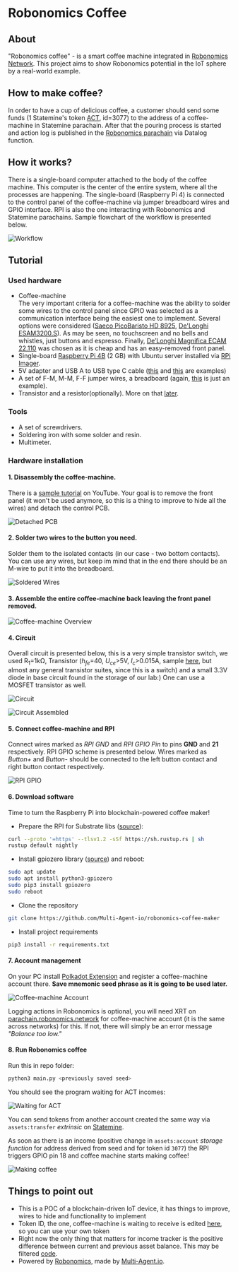 # Robonomics Coffee

## About

"Robonomics coffee" - is a smart coffee machine integrated in  [Robonomics Network](https://robonomics.network/).
This project aims to show Robonomics potential in the IoT sphere by a real-world example.

## How to make coffee?

In order to have a cup of delicious coffee, a customer should send some funds (1 Statemine's token 
[ACT](https://statemine.statescan.io/asset/3077), id=3077) to the address of a coffee-machine in Statemine parachain.
After that the pouring process is started and action log is published in the 
[Robonomics parachain](https://parachain.robonomics.network/?rpc=wss%3A%2F%2Fmain.frontier.rpc.robonomics.network%2F#/explorer) 
via Datalog function.

## How it works?

There is a single-board computer attached to the body of the coffee machine. This computer is the center of the entire
system, where all the processes are happening. The single-board (Raspberry Pi 4) is connected to the control panel of the 
coffee-machine via jumper breadboard wires and GPIO interface. RPI is also the one interacting with Robonomics and
Statemine parachains. Sample flowchart of the workflow is presented below.

![Workflow](media/workflow.png)

## Tutorial

### Used hardware
- Coffee-machine  
The very important criteria for a coffee-machine was the ability to solder some wires to the control panel since GPIO
was selected as a communication interface being the easiest one to implement. Several options were considered
([Saeco PicoBaristo HD 8925](https://www.philips.com/c-p/SM5478_10R1/picobaristo-super-automatic-espresso-machine),
[De'Longhi ESAM3200.S](https://www.delonghi.com/en/esam3200-s-ex-1-magnifica-automatic-coffee-maker/p/ESAM3200.S%20EX%3A1)). 
As may be seen, no touchscreen and no bells and whistles, just buttons and espresso. Finally,
[De’Longhi Magnifica ECAM 22.110](https://www.delonghi.com/en/ecam22-110-sb-magnifica-s-automatic-coffee-maker/p/ECAM22.110.SB) 
was chosen as it is cheap and has an easy-removed front panel.
- Single-board [Raspberry Pi 4B](https://www.raspberrypi.com/products/raspberry-pi-4-model-b/) (2 GB) with Ubuntu server
installed via [RPi Imager](https://www.raspberrypi.com/software/).
- 5V adapter and USB A to USB type C cable ([this](https://www.amazon.com/Charger-FOBSUNLAND-Universal-Adapter-S6-Note/dp/B073Q1N8FL/ref=sr_1_2_sspa?keywords=5v+adapter&qid=1636572682&sr=8-2-spons&psc=1&spLa=ZW5jcnlwdGVkUXVhbGlmaWVyPUExQ1JDSkQ5NlBGTFU2JmVuY3J5cHRlZElkPUEwODgwMDgzMUJKMU5YVEdXRjdBWCZlbmNyeXB0ZWRBZElkPUEwMTc3NjgwMldDQ1lJWUkwTVY4VSZ3aWRnZXROYW1lPXNwX2F0ZiZhY3Rpb249Y2xpY2tSZWRpcmVjdCZkb05vdExvZ0NsaWNrPXRydWU=) and [this](https://www.amazon.com/Charger-Braided-Charging-Compatible-Samsung/dp/B0794M53HQ/ref=sr_1_1?keywords=usb+a+type+c+cable&qid=1636572602&sr=8-1) are examples)
- A set of F-M, M-M, F-F jumper wires, a breadboard (again, [this](https://www.amazon.com/Standard-Jumper-Solderless-Prototype-Breadboard/dp/B07H7V1X7Y/ref=sr_1_13?keywords=breadboard&qid=1636572396&sr=8-13) is just an example).
- Transistor and a resistor(optionally). More on that [later](#4-circuit).

### Tools
- A set of screwdrivers.
- Soldering iron with some solder and resin.
- Multimeter.

### Hardware installation
#### 1. Disassembly the coffee-machine. 
There is a [sample tutorial](https://www.youtube.com/watch?v=7Y5NCePD0PM) 
on YouTube. Your goal is to remove the front panel (it won't be used anymore, so this is a thing to improve to hide all
the wires) and detach the control PCB.

![Detached PCB](media/detached-pcb.png)

#### 2. Solder two wires to the button you need.
Solder them to the isolated contacts (in our case - two bottom contacts).
You can use any wires, but keep im mind that in the end there should be an M-wire to put it into the breadboard.

![Soldered Wires](media/soldered-wires.png)

#### 3. Assemble the entire coffee-machine back leaving the front panel removed.

![Coffee-machine Overview](media/coffee-machine-overview.png)

#### 4. Circuit  
Overall circuit is presented below, this is a very simple transistor switch, we used R<sub>1</sub>=1k&Omega;, 
Transistor (*h<sub>fe</sub>*=40, *U<sub>ce</sub>*>5V, *I<sub>c</sub>*>0.015A, sample [here](https://alltransistors.com/adv/pdfdatasheet_rca/2n1613.pdf), but almost any general 
transistor suites, since this is a switch) and a small 3.3V diode in base circuit found in the storage of our lab:) One 
can use a MOSFET transistor as well.

![Circuit](media/circuit.png)

![Circuit Assembled](media/circuit-assembled.png)

#### 5. Connect coffee-machine and RPI
Connect wires marked as *RPI GND* and *RPI GPIO Pin* to pins **GND** and **21** respectively. RPI GPIO scheme is presented below.
Wires marked as *Button+* and *Button-* should be connected to the left button contact and right button contact 
respectively.

![RPI GPIO](media/rpi-gpio.png)

#### 6. Download software
Time to turn the Raspberry Pi into blockchain-powered coffee maker!  
- Prepare the RPI for Substrate libs ([source](https://www.rust-lang.org/tools/install)):
```bash
curl --proto '=https' --tlsv1.2 -sSf https://sh.rustup.rs | sh
rustup default nightly
```
- Install gpiozero library ([source](https://gpiozero.readthedocs.io/en/stable/installing.html)) and reboot:
```bash
sudo apt update
sudo apt install python3-gpiozero
sudo pip3 install gpiozero
sudo reboot
```
- Clone the repository
```bash
git clone https://github.com/Multi-Agent-io/robonomics-coffee-maker
```
- Install project requirements
```bash
pip3 install -r requirements.txt
```

#### 7. Account management
On your PC install [Polkadot Extension](https://polkadot.js.org/extension/) and register a coffee-machine account there. **Save 
mnemonic seed phrase as it is going to be used later.**

![Coffee-machine Account](media/account.png)

Logging actions in Robonomics is optional, you will need XRT on 
[parachain.robonomics.network](https://parachain.robonomics.network/) for coffee-machine account (it is the same across
networks) for this. If not, there will simply be an error message *"Balance too low."*

#### 8. Run Robonomics coffee
Run this in repo folder:
```bash
python3 main.py <previously saved seed>
```
You should see the program waiting for ACT incomes:

![Waiting for ACT](media/waiting-for-act.png)

You can send tokens from another account created the same way via `assets:transfer` *extrinsic* on 
[Statemine](https://polkadot.js.org/apps/?rpc=wss%3A%2F%2Fkusama-statemine-rpc.paritytech.net#/explorer).

As soon as there is an income (positive change in `assets:account` *storage function* for address 
derived from seed and for token id `3077`) the RPI triggers GPIO pin 18 and coffee machine starts making coffee!

![Making coffee](media/making-coffee.png)

## Things to point out
- This is a POC of a blockchain-driven IoT device, it has things to improve, wires to hide and functionality to implement
- Token ID, the one, coffee-machine is waiting to receive is edited
[here](https://github.com/Multi-Agent-io/robonomics-coffee-maker/blob/master/statemine_monitor.py#L27), so you can use your own token
- Right now the only thing that matters for income tracker is the positive difference between current and previous
asset balance. This may be filtered [code](https://github.com/Multi-Agent-io/robonomics-coffee-maker/blob/master/statemine_monitor.py#L59).
- Powered by [Robonomics](https://robonomics.network/), made by [Multi-Agent.io](https://multi-agent.io/).